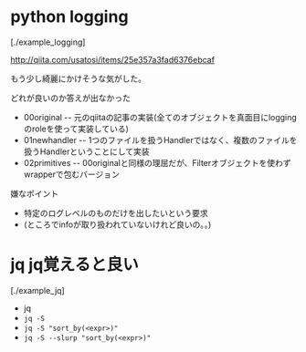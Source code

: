 # python logging

[./example_logging]

http://qiita.com/usatosi/items/25e357a3fad6376ebcaf

もう少し綺麗にかけそうな気がした。


どれが良いのか答えが出なかった

- 00original -- 元のqiitaの記事の実装(全てのオブジェクトを真面目にloggingのroleを使って実装している)
- 01newhandler -- 1つのファイルを扱うHandlerではなく、複数のファイルを扱うHandlerということにして実装
- 02primitives -- 00originalと同様の理屈だが、Filterオブジェクトを使わずwrapperで包むバージョン

嫌なポイント

- 特定のログレベルのものだけを出したいという要求
- (ところでinfoが取り扱われていないけれど良いの。。)

# jq jq覚えると良い

[./example_jq]

- jq
- `jq -S`
- `jq -S "sort_by(<expr>)"`
- `jq -S --slurp "sort_by(<expr>)"`
